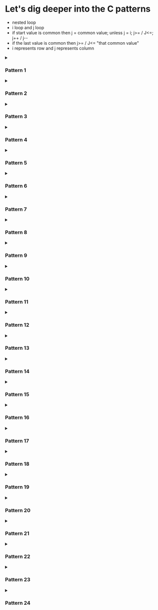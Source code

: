 # Let's dig deeper into the C patterns

- nested loop
- i loop and j loop
- if start value is common then j = common value; unless j = i; j>= / J<=; j++ / j--
- if the last value is common then j>= / J<= "that common value"
- i represents row and j represents column

<details>
    <summary><h3>Pattern 1</h3></summary>
    <h4>9 x 9 (1 - 9)</h4>
    <img src="./patterns/1.JPG" textAllign="center"  alt="Alt text" title="Optional title">
    <h4>Steps:</h4>
    <ul>
    <li>Step 1: Print 1 - 9 with a for loop</li>
    <li>Step 2: repeat it for 9 times</li>
    </ul>
</details>

<details>
    <summary><h3>Pattern 2</h3></summary>
    <h4>9 x 9 (1, 9 times then 2, 9 times and so on)</h4>
    <img src="./patterns/2.JPG" textAllign="center"  alt="Alt text" title="Optional title">
    <h4>Steps:</h4>
    <ul>
    <li>Step 1: Print 1, 9 times with a for loop (this time print outer loop (i))</li>
    <li>Step 2: repeat it for 9 times</li>
    </ul>
</details>

<details>
    <summary><h3>Pattern 3</h3></summary>
    <h4>9 x 9 (filled with *)</h4>
    <img src="./patterns/3.JPG" textAllign="center"  alt="Alt text" title="Optional title">
    <h4>Steps:</h4>
    <ul>
    <li>Step 1: Print 9 * with a for loop</li>
    <li>Step 2: repeat it for 9 times</li>
    </ul>
</details>

<details>
    <summary><h3>Pattern 4</h3></summary>
    <h4>9 x 9 ( A - I)</h4>
    <img src="./patterns/4.JPG" textAllign="center"  alt="Alt text" title="Optional title">
    <h4>Steps:</h4>
    <ul>
    <li>Step 1: Print A - I with a for loop</li>
    <li>Step 2: repeat it for 9 times</li>
    <li>Step 3: solved it using array of Alphabets as well as ASCII codes</li>
    </ul>
</details>

<details>
    <summary><h3>Pattern 5</h3></summary>
    <h4>9 x 9 (9 - 1)</h4>
    <img src="./patterns/5.JPG" textAllign="center"  alt="Alt text" title="Optional title">
    <h4>Steps:</h4>
    <ul>
    <li>Step 1: Print 9 - 1 with a for loop</li>
    <li>Step 2: repeat it for 9 times</li>
    </ul>
</details>

<details>
    <summary><h3>Pattern 6</h3></summary>
    <h4>9 x 9 (9, 9 times then 8, 9 times and so on)</h4>
    <img src="./patterns/6.JPG" textAllign="center"  alt="Alt text" title="Optional title">
    <h4>Steps:</h4>
    <ul>
    <li>Step 1: Print 9, 9 times with a for loop</li>
    <li>Step 2: repeat it for 9 times</li>
    </ul>
</details>

<details>
    <summary><h3>Pattern 7</h3></summary>
    <h4>Right angle triangle (1 - 9)</h4>
    <img src="./patterns/7.JPG" textAllign="center"  alt="Alt text" title="Optional title">
    <h4>Steps:</h4>
    <ul>
    <li>Step 1: Print 1 - 9 with a for loop</li>
    <li>Step 2: assign j <= i and continue the loop</li>
    </ul>
</details>

<details>
<summary><h3>Pattern 8</h3></summary>
    <h4>Right angle triangle (1, 1 time, 2, 2 time and so on)</h4>
    <img src="./patterns/8.JPG" textAllign="center"  alt="Alt text" title="Optional title">
    <h4>Steps:</h4>
    <ul>
    <li>Step 1: Print 1 - 9 with a for loop</li>
    <li>Step 2: assign j <= i and continue the loop</li>
    <li>Step 3: print i instead of j</li>
    </ul>
</details>

<details>
<summary><h3>Pattern 9</h3></summary>
    <h4>Right angle triangle (All filled with *)</h4>
    <img src="./patterns/9.JPG" textAllign="center"  alt="Alt text" title="Optional title">
    <h4>Steps:</h4>
    <ul>
    <li>Step 1: Print 1 - 9 with a for loop</li>
    <li>Step 2: assign j <= i and continue the loop</li>
    <li>Step 3: print * instead of i/j</li>
    </ul>
</details>

<details>
<summary><h3>Pattern 10</h3></summary>
    <h4>Right angle triangle (All filled with Alphabets (A - I))</h4>
    <img src="./patterns/10.JPG" textAllign="center"  alt="Alt text" title="Optional title">
    <h4>Steps:</h4>
    <ul>
    <li>Step 1: Print A - I with a for loop</li>
    <li>Step 2: assign j <= i and continue the loop</li>
    <li>Step 3: print j + 64 (ASCII) instead of j</li>
    <li>Step 4: change "%d" = > "%c"</li>
    </ul>
</details>

<details>
<summary><h3>Pattern 11</h3></summary>
    <h4>Right angle triangle (All filled with Alphabets (A - I, A, ALl B and so on))</h4>
    <img src="./patterns/11.JPG" textAllign="center"  alt="Alt text" title="Optional title">
    <h4>Steps:</h4>
    <ul>
    <li>Step 1: Print A - I with a for loop</li>
    <li>Step 2: assign j <= i and continue the loop</li>
    <li>Step 3: print i + 64 (ASCII) instead of j</li>
    <li>Step 4: change "%d" = > "%c"</li>
    </ul>
</details>

<details>
<summary><h3>Pattern 12</h3></summary>
    <h4>Right angle triangle (9 - 1 backward)</h4>
    <img src="./patterns/12.JPG" textAllign="center"  alt="Alt text" title="Optional title">
    <h4>Steps:</h4>
    <ul>
    <li>Step 1: Print 9 - 1 with a for loop</li>
    <li>Step 2: assign j <= i and continue the loop</li>
    </ul>
</details>

<details>
<summary><h3>Pattern 13</h3></summary>
    <h4>Right angle triangle (9 - 1 backward)</h4>
    <img src="./patterns/13.JPG" textAllign="center"  alt="Alt text" title="Optional title">
    <h4>Steps:</h4>
    <ul>
    <li>Step 1: Print 9 - 1 with a for loop</li>
    <li>Step 2: assign j <= i and continue the loop</li>
    <li>Step 3: print i instead of j</li>
    </ul>
</details>

<details>
<summary><h3>Pattern 14</h3></summary>
    <h4>Reversed Right angle triangle (9 - 1 backward)</h4>
    <img src="./patterns/14.JPG" textAllign="center"  alt="Alt text" title="Optional title">
    <h4>Steps:</h4>
    <ul>
    <li>Step 1: Print 9 - 1 with a for loop i incremental and j decremantal</li>
    <li>Step 2: assign j <= i and continue the loop</li>
    </ul>
</details>

<details>
<summary><h3>Pattern 15</h3></summary>
    <h4>Right angle triangle (1 21 321 4321 ....)</h4>
    <img src="./patterns/15.JPG" textAllign="center"  alt="Alt text" title="Optional title">
    <h4>Steps:</h4>
    <ul>
    <li>Step 1: first items varies so j =i</li>
    <li>Step 2: Row decremental so j will be decramental</li>
    <li>Step 3: Column incremental so i will be incremental</li>
    </ul>
</details>

<details>
<summary><h3>Pattern 16</h3></summary>
    <h4>Right angle triangle (123456789 12345678 123467 ......)</h4>
    <img src="./patterns/16.JPG" textAllign="center"  alt="Alt text" title="Optional title">
    <h4>Steps:</h4>
    <ul>
    <li>Step 1: first item doesn't varie so j =1</li>
    <li>Step 2: Row incremental so j will be incramental</li>
    <li>Step 3: Column decremental so i will be decremental</li>
    </ul>
</details>

<details>
<summary><h3>Pattern 17</h3></summary>
    <h4>Right angle triangle (123456789 12345678 123467 ......)</h4>
    <img src="./patterns/17.JPG" textAllign="center"  alt="Alt text" title="Optional title">
    <h4>Steps:</h4>
    <ul>
    <li>Step 1: first item varies so j = i</li>
    <li>Step 2: Row incremental so j will be incramental</li>
    <li>Step 3: Column incremental so i will be incremental</li>
    </ul>
</details>

<details>
<summary><h3>Pattern 18</h3></summary>
    <h4>Right angle triangle (123456789 12345678 123467 ......)</h4>
    <img src="./patterns/18.JPG" textAllign="center"  alt="Alt text" title="Optional title">
    <h4>Steps:</h4>
    <ul>
    <li>Step 1: first item doesn't varie so j =1</li>
    <li>Step 2: Row incremental so j will be incramental</li>
    <li>Step 3: Column decremental so i will be decremental</li>
    </ul>
</details>

<details>
<summary><h3>Pattern 19</h3></summary>
    <h4>Right angle triangle (123456789 12345678 123467 ......)</h4>
    <img src="./patterns/19.JPG" textAllign="center"  alt="Alt text" title="Optional title">
    <h4>Steps:</h4>
    <ul>
    <li>Step 1: first item doesn't varie so j =1</li>
    <li>Step 2: Row incremental so j will be incramental</li>
    <li>Step 3: Column decremental so i will be decremental</li>
    </ul>
</details>

<details>
<summary><h3>Pattern 20</h3></summary>
    <h4>Right angle triangle (123456789 12345678 123467 ......)</h4>
    <img src="./patterns/20.JPG" textAllign="center"  alt="Alt text" title="Optional title">
    <h4>Steps:</h4>
    <ul>
    <li>Step 1: first item doesn't varie so j =1</li>
    <li>Step 2: Row incremental so j will be incramental</li>
    <li>Step 3: Column decremental so i will be decremental</li>
    </ul>
</details>

<details>
<summary><h3>Pattern 21</h3></summary>
    <h4>Right angle triangle (All filled with *)</h4>
    <img src="./patterns/21.JPG" textAllign="center"  alt="Alt text" title="Optional title">
    <h4>Steps:</h4>
    <ul>
    <li>Step 1: first item doesn't varie so j =1</li>
    <li>Step 2: Row incremental so j will be incramental</li>
    <li>Step 3: Column decremental so i will be decremental</li>
    </ul>
</details>

<details>
<summary><h3>Pattern 22</h3></summary>
    <h4>Right angle triangle (All filled with *)</h4>
    <img src="./patterns/22.JPG" textAllign="center"  alt="Alt text" title="Optional title">
    <h4>Steps:</h4>
    <ul>
    <li>Step 1: first item doesn't varie so j =1</li>
    <li>Step 2: Row incremental so j will be incramental</li>
    <li>Step 3: Column decremental so i will be decremental</li>
    </ul>
</details>

<details>
<summary><h3>Pattern 23</h3></summary>
    <h4> * Square (Only outline by *)</h4>
    <img src="./patterns/23.JPG" textAllign="center"  alt="Alt text" title="Optional title">
    <h4>Steps:</h4>
    <ul>
    <li>Step 1: make a square filled with *</li>
    <li>Step 2: i represents row and j represents column</li>
    <li>Step 3: if(i == 1 || i == 9 || j == 1 || j ==9) printf("*")</li>
    <li>Step 4: else printf(" ")</li>
    <li>Step 5: if you put 1 space with printf("* "), you need to put 2 spaces with printf("  ") (space = * space + 1)</li>
    </ul>
</details>

<details>
<summary><h3>Pattern 24</h3></summary>
    <h4> * Triangle (Only outline by *)</h4>
    <img src="./patterns/24.JPG" textAllign="center"  alt="Alt text" title="Optional title">
    <h4>Steps:</h4>
    <ul>
    <li>Step 1: make a triangle filled with *</li>
    <li>Step 2: i represents row and j represents column</li>
    <li>Step 3: if(j == 1 || i == 9 || j == i) printf("*")</li>
    <li>Step 4: else printf(" ")</li>
    <li>Step 5: if you put 1 space with printf("* "), you need to put 2 spaces with printf("  ") (space = * space + 1)</li>
    </ul>
</details>
